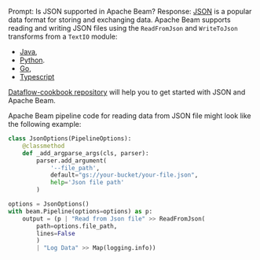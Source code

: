 Prompt:
Is JSON supported in Apache Beam?
Response:
[JSON](https://www.json.org/) is a popular data format for storing and exchanging data. Apache Beam supports reading and writing JSON files using the `ReadFromJson` and `WriteToJson` transforms from a `TextIO` module:
* [Java](https://beam.apache.org/releases/javadoc/current/org/apache/beam/sdk/io/TextIO.html),
* [Python](https://beam.apache.org/releases/pydoc/current/apache_beam.io.textio.html).
* [Go](https://pkg.go.dev/github.com/apache/beam/sdks/v2/go/pkg/beam/io/textio),
* [Typescript](https://github.com/apache/beam/blob/master/sdks/typescript/src/apache_beam/io/textio.ts)

[Dataflow-cookbook repository](https://github.com/GoogleCloudPlatform/dataflow-cookbook) will help you to get started with JSON and Apache Beam.

Apache Beam pipeline code for reading data from JSON file might look like the following example:

```python
class JsonOptions(PipelineOptions):
    @classmethod
    def _add_argparse_args(cls, parser):
        parser.add_argument(
            '--file_path',
            default="gs://your-bucket/your-file.json",
            help='Json file path'
        )

options = JsonOptions()
with beam.Pipeline(options=options) as p:
    output = (p | "Read from Json file" >> ReadFromJson(
        path=options.file_path,
        lines=False
        )
        | "Log Data" >> Map(logging.info))
```